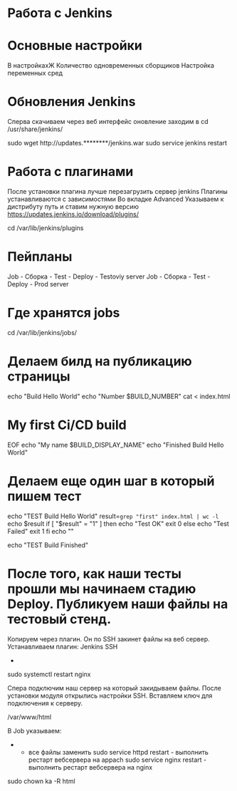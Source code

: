 # Работа с Jenkins
# Основные настройки
В настройкахЖ
Количество одновременных сборщиков
Настройка переменных сред
# Обновления Jenkins

Сперва скачиваем через веб интерфейс оновление
заходим в 
cd /usr/share/jenkins/
<!-- Переименовываем текущую версию
скачиваем новый jenkins файл -->
sudo wget http://updates.********/jenkins.war
sudo service jenkins restart

<!-- Соответственно, чтобы понизить версию, то скачать нужно старый файл, переименоватьь и рестарт службы. -->

# Работа с плагинами
После установки плагина лучше перезагрузить сервер jenkins
Плагины устанавливаются с зависимостями
Во вкладке Advanced
Указываем к дистрибуту путь и ставим нужную версию
https://updates.jenkins.io/download/plugins/

<!-- Все плагины сохраняются по пути -->
cd /var/lib/jenkins/plugins

# Пейпланы
Job - Сборка - Test - Deploy - Testoviy server
Job - Сборка - Test - Deploy - Prod server

# Где хранятся jobs
cd /var/lib/jenkins/jobs/

<!-- Чтобы не хранить мусор указываем в настройках job сколько мы хотим хранить версий. Например 5. -->
# Делаем билд на публикацию страницы
echo "Build Hello World"
echo "Number $BUILD_NUMBER"
cat <<EOF > index.html
<html>
<body>
<H1>My first Ci/CD build</H1>
</body>
</html>
EOF
echo "My name $BUILD_DISPLAY_NAME"
echo "Finished Build Hello World"

# Делаем еще один шаг в который пишем тест
<!-- Если в скрипте есть нужное слово, то тест успешен -->
echo "TEST Build Hello World"
result=`grep "first" index.html | wc -l`
echo $result
if [ "$result" = "1" ]
then
	echo "Test OK"
    exit 0
else
	echo "Test Failed"
    exit 1
fi
echo ""
        
echo "TEST Build Finished"

# После того, как наши тесты прошли мы начинаем стадию Deploy. Публикуем наши файлы на тестовый стенд.
Копируем через плагин. Он по SSH закинет файлы на веб сервер.
Устанавливаем плагин: Jenkins SSH
<!-- В настройках сборки указываем финальный шаг это публикация артефактов на сервер. -->
<!-- Source files - что за файлы -->
*
<!-- Remote directory - В какую директорию/ У нас корнева /var/www/html -->
<!-- Exec command - какую команду выполнить на веб сервере -->
sudo systemctl restart nginx
<!-- Для этого пользователь долен быть добавлен в /etc/sudoers -->
Спера подключим наш сервер на который закидываем файлы. После установки модуля открылись настройки SSH.
Вставляем ключ для подключения к серверу.

<!-- Добавляем тестовый и продакшн сервера путь указываем до папки www -->
/var/www/html
<!-- Указываем SSH ключ, который сгенерировали на сервере Jenkins и отправили публичный ключ на Тестовый и Прод -->

В Job указываем:
* - все файлы заменить
sudo service httpd restart - выполнить рестарт вебсервера на appach
sudo service nginx restart - выполнить рестарт вебсервера на nginx

<!-- Делаем права для пользака Jenkins в той директории куда деплоим-->

sudo chown ka -R html

